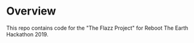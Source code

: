 # Overview

This repo contains code for the "The Flazz Project" for Reboot The Earth Hackathon 2019.
